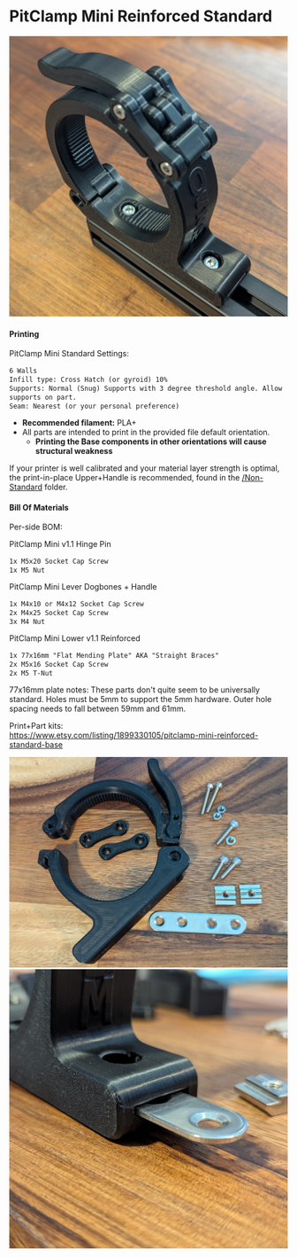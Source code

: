 # PitClamp Mini Reinforced Standard

![](<../../Printed Parts/OSSM Mods/PitClamp Mini Reinforced Standard/Images/Assembled.jpg>)

#### Printing

PitClamp Mini Standard Settings:

```
6 Walls
Infill type: Cross Hatch (or gyroid) 10%
Supports: Normal (Snug) Supports with 3 degree threshold angle. Allow supports on part.
Seam: Nearest (or your personal preference)
```

* **Recommended filament:** PLA+
* All parts are intended to print in the provided file default orientation.
  * **Printing the Base components in other orientations will cause structural weakness**

If your printer is well calibrated and your material layer strength is optimal, the print-in-place Upper+Handle is recommended, found in the [/Non-Standard](../../Printed%20Parts/OSSM%20Mods/PitClamp%20Mini%20Reinforced%20Standard/Non-standard/) folder.

#### Bill Of Materials

Per-side BOM:

PitClamp Mini v1.1 Hinge Pin

```
1x M5x20 Socket Cap Screw
1x M5 Nut
```

PitClamp Mini Lever Dogbones + Handle

```
1x M4x10 or M4x12 Socket Cap Screw
2x M4x25 Socket Cap Screw
3x M4 Nut
```

PitClamp Mini Lower v1.1 Reinforced

```
1x 77x16mm "Flat Mending Plate" AKA "Straight Braces"
2x M5x16 Socket Cap Screw
2x M5 T-Nut
```

77x16mm plate notes: These parts don't quite seem to be universally standard. Holes must be 5mm to support the 5mm hardware. Outer hole spacing needs to fall between 59mm and 61mm.

Print+Part kits:
\
https://www.etsy.com/listing/1899330105/pitclamp-mini-reinforced-standard-base

![](<../../Printed Parts/OSSM Mods/PitClamp Mini Reinforced Standard/Images/Overview.jpg>) ![](<../../Printed Parts/OSSM Mods/PitClamp Mini Reinforced Standard/Images/Assembly.jpg>)
